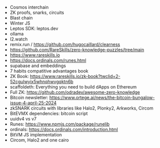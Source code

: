 - Cosmos interchain
- ZK proofs, snarks, circuits
- Blast chain
- Winter JS
- Leptos SDK: leptos.dev
- ollama
- l2.watch
- remix.run / https://github.com/hugocaillard/clearness
- https://github.com/RareSkills/zero-knowledge-puzzles/tree/main
- https://www.rareskills.io
- https://docs.ordinals.com/runes.html
- supabase and embeddings
- 7 habits compatitive advantages book 
- ZK Book: https://www.rareskills.io/zk-book?twclid=2-52cgulwyix5whnqhwvgqktn6b
- scaffoldeth: Everything you need to build dApps on Ethereum
- Full ZK: https://github.com/odradev/awesome-zero-knowledge
- Bitcoin newsletter: https://www.ortege.ai/news/the-bitcoin-bungalow-issue-4-april-25-2024
- zkSNARK circuits with libraries like Halo2, Plonky2, Arkworks, Circom
- BitEVMX dependencies: bitcoin script
- uuidv4 vs v7
- Runes: https://www.npmjs.com/package/runelib
- ordinals: https://docs.ordinals.com/introduction.html
- BitVM JS implementation
- Circom, Halo2 and one cairo